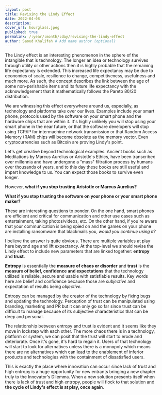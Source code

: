 ```yaml
---
layout: post
title: Revising the Lindy Effect
date: 2022-04-08
description: 
cover_url: hourglass.jpeg
published: true
permalink: /:year/:month/:day/revising-the-lindy-effect
author: Saoud Khalifah # Add name author (optional)
---
```

The Lindy effect is an interesting phenomenon in the sphere of the intangible that is technology. The longer an idea or technology survives through utility or other actions then it is highly probable that the remaining life expectancy is extended. This increased life expectancy may be due to economies of scale, resilience to change, competitiveness, usefulness and much more. As such, the concept describes the link between the age of some non-perishable items and its future life expectancy with the acknowledgement that it mathematically follows the Pareto 80/20 distribution.

We are witnessing this effect everywhere around us, especially, as technology and platforms take over our lives. Examples include your smart phone, protocols used by the software on your smart phone and the hardware chips that are within it. It's highly unlikely you will stop using your smart phone in the near future, or that the software developers will stop using TCP/IP for intermachine network transmission or that Random Access Memory (RAM) chips will become obsolete as the memory vector. Even cryptocurrencies such as Bitcoin are proving Lindy's point. 

Let's get creative beyond technological examples. Ancient books such as Meditations by Marcus Aurelius or Aristotle's Ethics, have been transcribed over millennia and have undergone a "mass" filtration process by humans over thousands of years, and to this day these books are still useful and impart knowledge to us. You can expect those books to survive even longer.


However, **what if you stop trusting Aristotle or Marcus Aurelius?**

**What if you stop trusting the software on your phone or your smart phone maker?**

These are interesting questions to ponder. On the one hand, smart phones are efficient and critical for communication and other use cases such as entertainment, taking photos/videos, etc. On the other hand, if you're aware that your communication is being spied on and the games on your phone are installing ransomware that blackmails you, *would you continue using it*?

I believe the answer is quite obvious. There are multiple variables at play here beyond age and lift expectancy. At the top-level we should revise the Lindy effect to include new parameters that are linked together: **entropy** and **trust**.

**Entropy** is essentially the **measure of chaos or disorder** and **trust** is the **measure of belief, confidence and expectations** that the technology utilized is reliable, secure and usable with satisfiable results. Key words here are belief and confidence because those are *subjective* and expectation of results being *objective*. 

Entropy can be managed by the creator of the technology by fixing bugs and updating the technology. Perception of trust can be manipulated using branding, marketing and PR but it can only go so far since trust can be difficult to manage because of its subjective characteristics that can be deep and personal.

The relationship between entropy and trust is evident and it seems like they move in lockstep with each other. The more chaos there is in a technology, platform or system, we can posit that the trust will start to erode and deteriorate. Once it's gone, it's hard to regain it. Users of that technology will start to look for alternatives unless there is a monopoly which means there are no alternatives which can lead to the enablement of inferior products and technologies with the containment of dissatisfied users.

This is exactly the place where innovation can occur since lack of trust and high entropy is a huge opportunity for new entrants bringing a new chapter truly to the Innovator's Dilemma. When a new solution presents itself when there is lack of trust and high entropy, people will flock to that solution and **the cycle of Lindy's effect is at play, once again**.
